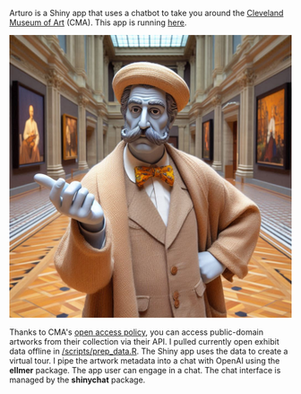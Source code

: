 Arturo is a Shiny app that uses a chatbot to take you around the [Cleveland Museum of Art](https://www.clevelandart.org/) (CMA). This app is running [here](https://mpfoley73.shinyapps.io/arturo/).

![](resources/arturo.png)

Thanks to CMA's [open access policy](https://www.clevelandart.org/open-access), you can access public-domain artworks from their collection via their API. I pulled currently open exhibit data offline in [/scripts/prep_data.R](https://github.com/mpfoley73/arturo/blob/master/scripts/prep_data.R). The Shiny app uses the data to create a virtual tour. I pipe the artwork metadata into a chat with OpenAI using the **ellmer** package. The app user can engage in a chat. The chat interface is managed by the **shinychat** package.
